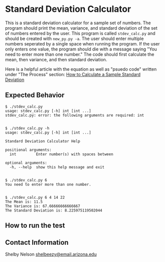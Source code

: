 # Standard Deviation Calculator

  This is a standard deviation calculator for a sample set of numbers. The program should print the mean, variance, and standard deviation of the set of numbers entered by the user. This program is called `stdev_calc.py` and should be created with `new_py.py -a`. The user should enter multiple numbers seperated by a single space when running the program. If the user only enters one value, the program should die with a message saying "You need to enter more than one number." The code should first calculate the mean, then variance, and then standard deviation.
  
  Here is a helpful article with the equation as well as "psuedo code" written under "The Process" section: [How to Calculate a Sample Standard Deviation](https://www.thoughtco.com/calculate-a-sample-standard-deviation-3126345)
  
## Expected Behavior
```
$ ./stdev_calc.py
usage: stdev_calc.py [-h] int [int ...]
stdev_calc.py: error: the following arguments are required: int


$ ./stdev_calc.py -h
usage: stdev_calc.py [-h] int [int ...]

Standard Deviation Calculator Help

positional arguments:
  int         Enter number(s) with spaces between

optional arguments:
  -h, --help  show this help message and exit


$ ./stdev_calc.py 6
You need to enter more than one number.


$ ./stdev_calc.py 6 4 14 22
The Mean is: 11.5
The Variance is: 67.66666666666667
The Standard Deviation is: 8.225975119502044

```

## How to run the test

## Contact Information

Shelby Nelson
shelbeezy@email.arizona.edu
